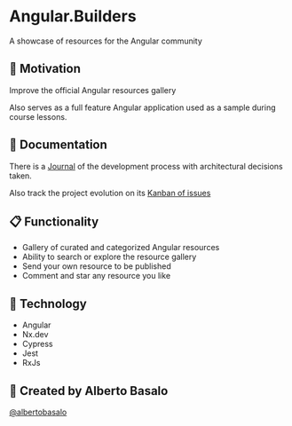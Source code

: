 # Angular.Builders

A showcase of resources for the Angular community

## 🎯 Motivation

Improve the official Angular resources gallery

Also serves as a full feature Angular application used as a sample during course lessons.

## 📘 Documentation

There is a [Journal](https://github.com/angularbuilders/angular.builders/blob/main/docs/JOURNAL.md) of the development process with architectural decisions taken.

Also track the project evolution on its [Kanban of issues](https://github.com/angularbuilders/angular.builders/projects/1)

## 📋 Functionality

- Gallery of curated and categorized Angular resources
- Ability to search or explore the resource gallery
- Send your own resource to be published
- Comment and star any resource you like

## 🧰 Technology

- Angular
- Nx.dev
- Cypress
- Jest
- RxJs

## 👨 Created by Alberto Basalo

[@albertobasalo](https://twitter.com/albertobasalo)
